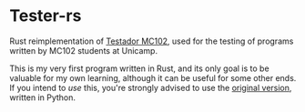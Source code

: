 # Tester-rs

Rust reimplementation of [Testador MC102](https://github.com/TDuarte02/Testador-MC102), used for the testing of programs written by MC102 students at Unicamp.

This is my very first program written in Rust, and its only goal is to be valuable for my own learning, although it can be useful for some other ends. If you intend to *use* this, you're strongly advised to use the [original version](https://github.com/TDuarte02/Testador-MC102), written in Python.
